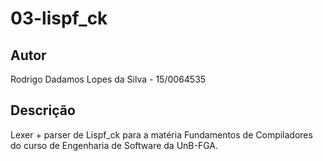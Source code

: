 # 03-lispf_ck

## Autor
Rodrigo Dadamos Lopes da Silva - 15/0064535

## Descrição
Lexer + parser de Lispf_ck para a matéria Fundamentos de Compiladores do curso de Engenharia de Software da UnB-FGA.
